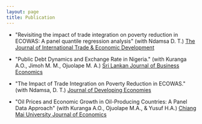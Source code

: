 ```yaml
---
layout: page
title: Publication
---
```



 - "Revisiting the impact of trade integration on poverty reduction in ECOWAS: A panel quantile regression analysis" (with Ndamsa D. T.) [The Journal of International Trade & Economic Development]( https://www.tandfonline.com/doi/full/10.1080/09638199.2025.2459912)

 - "Public Debt Dynamics and Exchange Rate in Nigeria." (with Kuranga A.O., Jimoh M. M., Ojuolape M. A.) [Sri Lankan Journal of Business Economics](https://doi.org/10.31357/sljbe.v14.8390)

 - "The Impact of Trade Integration on Poverty Reduction in ECOWAS." (with Ndamsa, D. T.) [Journal of Developing Economies](https://e-journal.unair.ac.id/JDE/article/view/49398)

 - "Oil Prices and Economic Growth in Oil-Producing Countries: A Panel Data Approach" (with Kuranga A.O., Ojuolape M.A., & Yusuf H.A.) [Chiang Mai University Journal of Economics](https://so01.tci-thaijo.org/index.php/CMJE/article/view/263225/173772)
